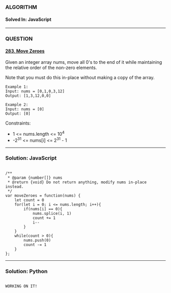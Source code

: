 ### ALGORITHM
#### Solved In: JavaScript
-----
### QUESTION

#### [283. Move Zeroes](https://leetcode.com/problems/move-zeroes/)

Given an integer array nums, move all 0's to the end of it while maintaining the relative order of the non-zero elements.

Note that you must do this in-place without making a copy of the array.

``` 
Example 1:
Input: nums = [0,1,0,3,12]
Output: [1,3,12,0,0]

Example 2:
Input: nums = [0]
Output: [0]

```

Constraints:

* 1 <= nums.length <= 10<sup>4</sup>
* -2<sup>31</sup> <= nums[i] <= 2<sup>31</sup> - 1

-----

### Solution: JavaScript

```

/**
 * @param {number[]} nums
 * @return {void} Do not return anything, modify nums in-place instead.
 */
var moveZeroes = function(nums) {
    let count = 0
    for(let i = 0; i <= nums.length; i++){
        if(nums[i] == 0){
            nums.splice(i, 1)
            count += 1
            i--
        }
    }
    while(count > 0){
        nums.push(0)
        count -= 1
    }
};

```

-----

### Solution: Python

```

WORKING ON IT!
        
```
